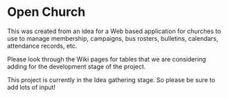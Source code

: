 Open Church
=================================

This was created from an idea for a Web based application for churches to use to manage membership, campaigns, bus rosters, bulletins, calendars, attendance records, etc.

Please look through the Wiki pages for tables that we are considering adding for the development stage of the project.

This project is currently in the Idea gathering stage. So please be sure to add lots of input!